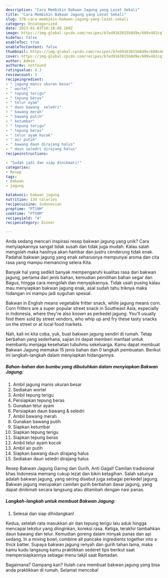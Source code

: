 ```yaml
---
description: "Cara Membikin Bakwan Jagung yang Lezat Sekali"
title: "Cara Membikin Bakwan Jagung yang Lezat Sekali"
slug: 578-cara-membikin-bakwan-jagung-yang-lezat-sekali
category: Uncategorized
date: 2023-01-03T10:18:08.160Z
image: https://img-global.cpcdn.com/recipes/b7ed9163015b8d9e/680x482cq70/bakwan-jagung-foto-resep-utama.jpg
hideToc: false
enableToc: true
enableTocContent: false
thumbnail: https://img-global.cpcdn.com/recipes/b7ed9163015b8d9e/680x482cq70/bakwan-jagung-foto-resep-utama.jpg
cover: https://img-global.cpcdn.com/recipes/b7ed9163015b8d9e/680x482cq70/bakwan-jagung-foto-resep-utama.jpg
author: Admin
authorAv: notfound
ratingvalue: 4.3
reviewcount: 3
recipeingredient:
- " jagung manis ukuran besar"
- " wortel"
- " tepung terigu"
- " tepung beras"
- " telur ayam"
- " daun bawang  seledri"
- " bawang merah"
- " bawang putih"
- " ketumbar"
- " tepung terigu"
- " tepung beras"
- " telur ayam kocok"
- " air putih"
- " bawang daun dirajang halus"
- " daun seledri dirajang halus"
recipeinstructions:

- "Sudah jadi dan siap dinikmati!"
categories:
- Resep
tags:
- bakwan
- jagung

katakunci: bakwan jagung 
nutrition: 134 calories
recipecuisine: Indonesian
preptime: "PT19M"
cooktime: "PT50M"
recipeyield: "4"
recipecategory: Dinner

---
```





Anda sedang mencari inspirasi resep bakwan jagung yang unik? Cara menyiapkannya sangat tidak susah dan tidak juga mudah. Kalau salah mengolah maka hasilnya akan hambar dan justru cenderung tidak enak. Padahal bakwan jagung yang enak seharusnya mempunyai aroma dan cita rasa yang mampu memancing selera Kita.





Banyak hal yang sedikit banyak mempengaruhi kualitas rasa dari bakwan jagung, pertama dari jenis bahan, kemudian pemilihan bahan segar dan Bagus, hingga cara mengolah dan menyajikannya. Tidak usah pusing kalau mau menyiapkan bakwan jagung enak,      asal sudah tahu triknya maka hidangan ini mampu jadi suguhan spesial.














Bakwan in English means vegetable fritter snack, while jagung means corn. Corn fritters are a super popular street snack in Southeast Asia, especially in Indonesia, where they&#39;re also known as perkedel jagung. You&#39;ll usually find them sold by street vendors, who whip up and fry these tasty snacks on the street or at local food markets.






Nah, kali ini kita coba, yuk, buat bakwan jagung sendiri di rumah. Tetap berbahan yang sederhana, sajian ini dapat memberi manfaat untuk membantu menjaga kesehatan tubuhmu sekeluarga. Kamu dapat membuat Bakwan Jagung memakai 15 jenis bahan dan 0 langkah pembuatan. Berikut ini langkah-langkah dalam menyiapkan hidangannya.

<!--inarticleads1-->

##### Bahan-bahan dan bumbu yang dibutuhkan dalam menyiapkan Bakwan Jagung:

1. Ambil  jagung manis ukuran besar
1. Sediakan  wortel
1. Ambil  tepung terigu
1. Persiapkan  tepung beras
1. Gunakan  telur ayam
1. Persiapkan  daun bawang &amp; seledri
1. Ambil  bawang merah
1. Gunakan  bawang putih
1. Siapkan  ketumbar
1. Siapkan  tepung terigu
1. Siapkan  tepung beras
1. Ambil  telur ayam kocok
1. Ambil  air putih
1. Siapkan  bawang daun dirajang halus
1. Sediakan  daun seledri dirajang halus


Resep Bakwan Jagung Garing dan Gurih, Anti Gagal! Camilan tradisional khas Indonesia memang cukup lezat dan bikin ketagihan. Salah satunya adalah bakwan jagung, yang sering disebut juga sebagai perkedel jagung. Bakwan jagung merupakan camilan gurih berbahan dasar jagung, yang dapat dinikmati secara langsung atau ditambah dengan nasi panas. 

<!--inarticleads2-->

##### Langkah-langkah untuk membuat Bakwan Jagung:


1. Selesai dan siap dihidangkan!

Kedua, setelah rata masukkan air dan tepung terigu lalu aduk hingga mencapai tekstur yang diinginkan, koreksi rasa. Ketiga, terakhir tambahkan daun bawang dan telur. Kemudian goreng dalam minyak panas dan api sedang. In a mixing bowl, combine all pancake ingredients together into a thick batter. Supaya bakwan jagung renyah dan gurih tahan lama, maka kamu kudu langsung kamu praktikkan sederet tips berikut saat mempersiapkannya sebagai menu takjil saat Ramadan. 

Bagaimana? Gampang kan? Itulah cara membuat bakwan jagung yang bisa anda praktikkan di rumah. Selamat mencoba!
